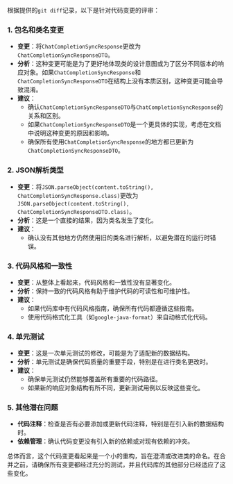 根据提供的`git diff`记录，以下是针对代码变更的评审：

### 1. 包名和类名变更
- **变更**：将`ChatCompletionSyncResponse`更改为`ChatCompletionSyncResponseDTO`。
- **分析**：这种变更可能是为了更好地体现类的设计意图或为了区分不同版本的响应对象。如果`ChatCompletionSyncResponse`和`ChatCompletionSyncResponseDTO`在结构上没有本质区别，这种变更可能会导致混淆。
- **建议**：
  - 确认`ChatCompletionSyncResponseDTO`与`ChatCompletionSyncResponse`的关系和区别。
  - 如果`ChatCompletionSyncResponseDTO`是一个更具体的实现，考虑在文档中说明这种变更的原因和影响。
  - 确保所有使用`ChatCompletionSyncResponse`的地方都已更新为`ChatCompletionSyncResponseDTO`。

### 2. JSON解析类型
- **变更**：将`JSON.parseObject(content.toString(), ChatCompletionSyncResponse.class)`更改为`JSON.parseObject(content.toString(), ChatCompletionSyncResponseDTO.class)`。
- **分析**：这是一个直接的结果，因为类名发生了变化。
- **建议**：
  - 确认没有其他地方仍然使用旧的类名进行解析，以避免潜在的运行时错误。

### 3. 代码风格和一致性
- **变更**：从整体上看起来，代码风格和一致性没有显著变化。
- **分析**：保持一致的代码风格有助于维护代码的可读性和可维护性。
- **建议**：
  - 如果代码库中有代码风格指南，确保所有代码都遵循这些指南。
  - 使用代码格式化工具（如`google-java-format`）来自动格式化代码。

### 4. 单元测试
- **变更**：这是一次单元测试的修改，可能是为了适配新的数据结构。
- **分析**：单元测试是确保代码质量的重要手段，特别是在进行类名更改时。
- **建议**：
  - 确保单元测试仍然能够覆盖所有重要的代码路径。
  - 如果新的响应对象结构有所不同，更新测试用例以反映这些变化。

### 5. 其他潜在问题
- **代码注释**：检查是否有必要添加或更新代码注释，特别是在引入新的数据结构时。
- **依赖管理**：确认代码变更没有引入新的依赖或对现有依赖的冲突。

总体而言，这个代码变更看起来是一个小的重构，旨在澄清或改进类的命名。在合并之前，请确保所有变更都经过充分的测试，并且代码库的其他部分已经适应了这些变化。